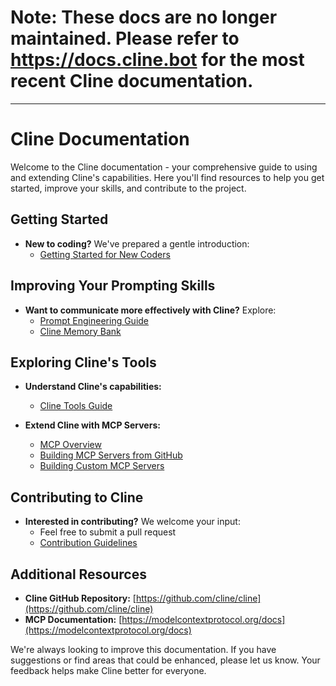 # Note: These docs are no longer maintained. Please refer to https://docs.cline.bot for the most recent Cline documentation.
---

# Cline Documentation

Welcome to the Cline documentation - your comprehensive guide to using and extending Cline's capabilities. Here you'll find resources to help you get started, improve your skills, and contribute to the project.

## Getting Started

- **New to coding?** We've prepared a gentle introduction:
  - [Getting Started for New Coders](getting-started-new-coders/README.md)

## Improving Your Prompting Skills

- **Want to communicate more effectively with Cline?** Explore:
  - [Prompt Engineering Guide](prompting/README.md)
  - [Cline Memory Bank](prompting/custom%20instructions%20library/cline-memory-bank.md)

## Exploring Cline's Tools

- **Understand Cline's capabilities:**
  - [Cline Tools Guide](tools/cline-tools-guide.md)

- **Extend Cline with MCP Servers:**
  - [MCP Overview](mcp/README.md)
  - [Building MCP Servers from GitHub](mcp/mcp-server-from-github.md)
  - [Building Custom MCP Servers](mcp/mcp-server-from-scratch.md)

## Contributing to Cline

- **Interested in contributing?** We welcome your input:
  - Feel free to submit a pull request
  - [Contribution Guidelines](CONTRIBUTING.md)

## Additional Resources

- **Cline GitHub Repository:** [https://github.com/cline/cline](https://github.com/cline/cline)
- **MCP Documentation:** [https://modelcontextprotocol.org/docs](https://modelcontextprotocol.org/docs)

We're always looking to improve this documentation. If you have suggestions or find areas that could be enhanced, please let us know. Your feedback helps make Cline better for everyone.
